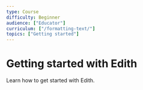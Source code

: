 ```yaml
---
type: Course
difficulty: Beginner
audience: ["Educator"]
curriculum: ["/formatting-text/"]
topics: ["Getting started"]
---
```


# Getting started with Edith

Learn how to get started with Edith.
